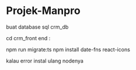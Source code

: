 # Projek-Manpro


buat database sql crm_db

cd crm_front end : 

 npm run migrate:ts
 npm install date-fns react-icons




 kalau error instal ulang nodenya



 
